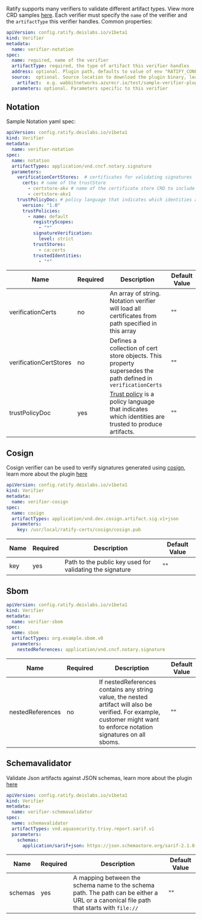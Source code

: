 Ratify supports many verifiers to validate different artifact types. View more CRD samples [here](../../../config/samples/). Each verifier must specify the `name` of the verifier and the `artifactType` this verifier handles. Common properties:

```yml
apiVersion: config.ratify.deislabs.io/v1beta1
kind: Verifier
metadata:
  name: verifier-notation
spec:
  name: required, name of the verifier
  artifactType: required, the type of artifact this verifier handles
  address: optional. Plugin path, defaults to value of env "RATIFY_CONFIG" or "~/.ratify/plugins"
  source:  optional. Source location to download the plugin binary, learn more at docs/reference/dynamic-plugins.md
    artifact:  e.g. wabbitnetworks.azurecr.io/test/sample-verifier-plugin:v1
  parameters: optional. Parameters specific to this verifier
```
 

## Notation

Sample Notation yaml spec:
```yml
apiVersion: config.ratify.deislabs.io/v1beta1
kind: Verifier
metadata:
  name: verifier-notation
spec:
  name: notation
  artifactTypes: application/vnd.cncf.notary.signature
  parameters:
    verificationCertStores:  # certificates for validating signatures
      certs: # name of the trustStore
        - certstore-akv # name of the certificate store CRD to include in this trustStore
        - certstore-akv1 
    trustPolicyDoc: # policy language that indicates which identities are trusted to produce artifacts
      version: "1.0"
      trustPolicies:
        - name: default
          registryScopes:
            - "*"
          signatureVerification:
            level: strict
          trustStores:
            - ca:certs
          trustedIdentities:
            - "*"
```

| Name        | Required | Description | Default Value |
| ----------- | -------- | ----------- | ------------- | 
| verificationCerts      | no    |      An array of string. Notation verifier will load all certificates from path specified in this array        |   ""            |
| verificationCertStores      | no    |    Defines a collection of cert store objects. This property supersedes the path defined in `verificationCerts`      |       ""        |
| trustPolicyDoc   | yes     |   [Trust policy](https://github.com/notaryproject/notaryproject/blob/main/specs/trust-store-trust-policy.md) is a policy language that indicates which identities are trusted to produce artifacts.          |     ""    |

## Cosign
Cosign verifier can be used to verify signatures generated using [cosign](https://github.com/sigstore/cosign/), learn more about the plugin [here](../../../plugins/verifier/cosign/README.md)
```yml
apiVersion: config.ratify.deislabs.io/v1beta1
kind: Verifier
metadata:
  name: verifier-cosign
spec:
  name: cosign
  artifactTypes: application/vnd.dev.cosign.artifact.sig.v1+json
  parameters:
    key: /usr/local/ratify-certs/cosign/cosign.pub
```
| Name        | Required | Description | Default Value |
| ----------- | -------- | ----------- | ------------- | 
| key      | yes    |     Path to the public key used for validating the signature    |   ""            |

## Sbom
```yml
apiVersion: config.ratify.deislabs.io/v1beta1
kind: Verifier
metadata:
  name: verifier-sbom
spec:
  name: sbom
  artifactTypes: org.example.sbom.v0
  parameters: 
    nestedReferences: application/vnd.cncf.notary.signature
```
| Name        | Required | Description | Default Value |
| ----------- | -------- | ----------- | ------------- | 
| nestedReferences      | no    | If nestedReferences contains any string value, the nested artifact will also be verified. For example, customer might want to enforce notation signatures on all sboms.|   ""            |

## Schemavalidator

Validate Json artifacts against JSON schemas, learn more about the plugin [here](../../../plugins/verifier/schemavalidator/README.md)

```yml
apiVersion: config.ratify.deislabs.io/v1beta1
kind: Verifier
metadata:
  name: verifier-schemavalidator
spec:
  name: schemavalidator
  artifactTypes: vnd.aquasecurity.trivy.report.sarif.v1
  parameters: 
    schemas:
      application/sarif+json: https://json.schemastore.org/sarif-2.1.0-rtm.5.json
```
| Name        | Required | Description | Default Value |
| ----------- | -------- | ----------- | ------------- | 
| schemas      | yes    |     A mapping between the schema name to the schema path. The path can be either a URL or a canonical file path that starts with `file://` |   ""            |
